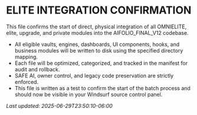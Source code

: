 # ELITE INTEGRATION CONFIRMATION

This file confirms the start of direct, physical integration of all OMNIELITE, elite, upgrade, and private modules into the AIFOLIO_FINAL_V12 codebase.

- All eligible vaults, engines, dashboards, UI components, hooks, and business modules will be written to disk using the specified directory mapping.
- Each file will be optimized, categorized, and tracked in the manifest for audit and rollback.
- SAFE AI, owner control, and legacy code preservation are strictly enforced.
- This file is written as a test to confirm the start of the batch process and should now be visible in your Windsurf source control panel.

_Last updated: 2025-06-29T23:50:10-06:00_
